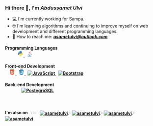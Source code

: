 ### Hi there 👋, I'm *Abdussamet Ulvi*

- 💻 I'm currently working for Sampa.
- 🤓 I'm learning algorithms and continuing to improve myself on web development and different programming languages.
- 📧 How to reach me: <a href="mailto:asametulvi@outlook.com">***asametulvi@outlook.com***</a> 

<p>
  <h4>Programming Languages <br/> 
    &nbsp &nbsp &nbsp &nbsp &nbsp &nbsp
    <a href="https://www.python.org" target="_blank" rel="noreferrer"> 
    <img src="https://raw.githubusercontent.com/devicons/devicon/master/icons/python/python-original.svg" alt="Python" width="20" height="20"/> </a>
    &nbsp
    <a href="https://www.java.com" target="_blank" rel="noreferrer"> 
    <img src="https://raw.githubusercontent.com/devicons/devicon/master/icons/java/java-original.svg" alt="Java" width="20" height="20"/> </a>
  </h4>
  
  <h4>Front-end Development <br/>
    &nbsp &nbsp
    <a href="https://www.w3.org/html/" target="_blank" rel="noreferrer"> <img  src="https://raw.githubusercontent.com/devicons/devicon/master/icons/html5/html5-original-wordmark.svg" alt="HTML" width="20" height="20"/> </a>
    &nbsp 
    <a href="https://www.w3schools.com/css/" target="_blank" rel="noreferrer"> <img src="https://raw.githubusercontent.com/devicons/devicon/master/icons/css3/css3-original-wordmark.svg" alt="CSS" width="20" height="20"/> </a>
    &nbsp 
    <a href="https://www.w3schools.com/js/" target="_blank" rel="noreferrer"> <img src="https://cdn.jsdelivr.net/gh/devicons/devicon/icons/javascript/javascript-original.svg" alt="JavaScript" width="20" height="20"/> </a>
    &nbsp
    <a href="https://getbootstrap.com/" target="_blank" rel="noreferrer"> <img src="https://cdn.jsdelivr.net/gh/devicons/devicon/icons/bootstrap/bootstrap-original.svg" alt="Bootstrap" width="20" height="20"/> </a>
  </h4>
  
  <h4 >Back-end Development <br/>
    &nbsp &nbsp &nbsp &nbsp &nbsp &nbsp &nbsp &nbsp
    <a href="https://www.postgresql.org/" target="_blank" rel="noreferrer"> <img align="center" src="https://cdn.jsdelivr.net/gh/devicons/devicon/icons/postgresql/postgresql-original-wordmark.svg" alt="PostegroSQL" width="20" height="20"/> </a> 
  </h4>
</p>

<br/>

<h4>I'm also on &nbsp --- &nbsp
    <a href="https://www.hackerrank.com/profile/asametulvi" target="blank"><img align="center" src="https://raw.githubusercontent.com/rahuldkjain/github-profile-readme-generator/master/src/images/icons/Social/hackerrank.svg" alt="asametulvi" height="30" width="40"/> </a> - 
    <a href="https://leetcode.com/asametulvi/" target="blank"><img align="center" src="https://raw.githubusercontent.com/rahuldkjain/github-profile-readme-generator/master/src/images/icons/Social/leet-code.svg" alt="asametulvi" height="30" width="40"/> </a> -
    <a href="https://www.codechef.com/users/asametulvi" target="blank"><img align="center" src="https://cdn.jsdelivr.net/npm/simple-icons@3.1.0/icons/codechef.svg" alt="asametulvi" height="30" width="40"/> </a> - &nbsp
    <a href="https://codeforces.com/profile/asametulvi" target="blank"><img align="center" src="https://raw.githubusercontent.com/rahuldkjain/github-profile-readme-generator/master/src/images/icons/Social/codeforces.svg" alt="asametulvi" height="30" width="40"/> </a>
</h4>
